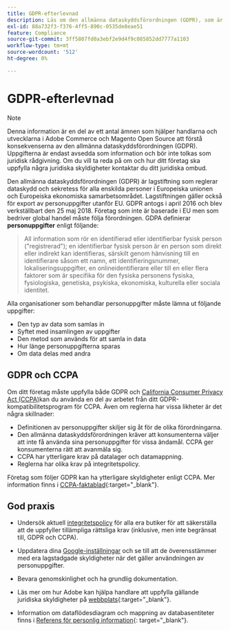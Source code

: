 ```yaml
---
title: GDPR-efterlevnad
description: Läs om den allmänna dataskyddsförordningen (GDPR), som är en lagstiftning som reglerar dataskydd och sekretess för alla enskilda personer i EU och EES.
exl-id: 88a732f3-f376-4ff5-890c-0535de8eae51
feature: Compliance
source-git-commit: 3ff5807fd0a3ebf2e9d4f9c085852dd7777a1103
workflow-type: tm+mt
source-wordcount: '512'
ht-degree: 0%

---
```


# GDPR-efterlevnad

>[!NOTE]
>
>Denna information är en del av ett antal ämnen som hjälper handlarna och utvecklarna i Adobe Commerce och Magento Open Source att förstå konsekvenserna av den allmänna dataskyddsförordningen (GDPR). Uppgifterna är endast avsedda som information och bör inte tolkas som juridisk rådgivning. Om du vill ta reda på om och hur ditt företag ska uppfylla några juridiska skyldigheter kontaktar du ditt juridiska ombud.

Den allmänna dataskyddsförordningen (GDPR) är lagstiftning som reglerar dataskydd och sekretess för alla enskilda personer i Europeiska unionen och Europeiska ekonomiska samarbetsområdet. Lagstiftningen gäller också för export av personuppgifter utanför EU. GDPR antogs i april 2016 och blev verkställbart den 25 maj 2018. Företag som inte är baserade i EU men som bedriver global handel måste följa förordningen. GDPA definierar **personuppgifter** enligt följande:

>All information som rör en identifierad eller identifierbar fysisk person (&quot;registrerad&quot;); en identifierbar fysisk person är en person som direkt eller indirekt kan identifieras, särskilt genom hänvisning till en identifierare såsom ett namn, ett identifieringsnummer, lokaliseringsuppgifter, en onlineidentifierare eller till en eller flera faktorer som är specifika för den fysiska personens fysiska, fysiologiska, genetiska, psykiska, ekonomiska, kulturella eller sociala identitet.

Alla organisationer som behandlar personuppgifter måste lämna ut följande uppgifter:

- Den typ av data som samlas in
- Syftet med insamlingen av uppgifter
- Den metod som används för att samla in data
- Hur länge personuppgifterna sparas
- Om data delas med andra

## GDPR och CCPA

Om ditt företag måste uppfylla både GDPR och [California Consumer Privacy Act (CCPA)](../getting-started/compliance-ccpa.md)kan du använda en del av arbetet från ditt GDPR-kompatibilitetsprogram för CCPA. Även om reglerna har vissa likheter är det några skillnader:

- Definitionen av personuppgifter skiljer sig åt för de olika förordningarna.
- Den allmänna dataskyddsförordningen kräver att konsumenterna väljer att inte få använda sina personuppgifter för vissa ändamål. CCPA ger konsumenterna rätt att avanmäla sig.
- CCPA har ytterligare krav på datalager och datamappning.
- Reglerna har olika krav på integritetspolicy.

Företag som följer GDPR kan ha ytterligare skyldigheter enligt CCPA. Mer information finns i [CCPA-faktablad][3]{:target=&quot;_blank&quot;}.

## God praxis

- Undersök aktuell [integritetspolicy](../getting-started/privacy-policy.md) för alla era butiker för att säkerställa att de uppfyller tillämpliga rättsliga krav (inklusive, men inte begränsat till, GDPR och CCPA).

- Uppdatera dina [Google-inställningar](../merchandising-promotions/google-tools.md#google-privacy-settings) och se till att de överensstämmer med era lagstadgade skyldigheter när det gäller användningen av personuppgifter.

- Bevara genomskinlighet och ha grundlig dokumentation.

- Läs mer om hur Adobe kan hjälpa handlare att uppfylla gällande juridiska skyldigheter på [webbplats][1]{:target=&quot;_blank&quot;}.

- Information om dataflödesdiagram och mappning av databasentiteter finns i [Referens för personlig information][2]{: target=&quot;_blank&quot;}.

[1]: https://business.adobe.com/privacy/general-data-protection-regulation.html
[2]: https://experienceleague.adobe.com/docs/commerce-operations/security-and-compliance/reference/data-m2.html
[3]: https://oag.ca.gov/system/files/attachments/press_releases/CCPA%20Fact%20Sheet%20%2800000002%29.pdf
